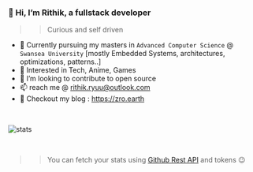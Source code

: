 
### 👋 Hi, I’m Rithik, a fullstack developer
>> Curious and self driven 
- 🌱 Currently pursuing my masters in `Advanced Computer Science` @ `Swansea University` [mostly Embedded Systems, architectures, optimizations, patterns..]
- 👀 Interested in Tech, Anime, Games
- 🚀 I’m looking to contribute to open source
- 📫 reach me @ rithik.ryuu@outlook.com
- 💭 Checkout my blog : https://zro.earth
<br />

![stats](sample.svg) 

<br />

>> You can fetch your stats using [Github Rest API](https://docs.github.com/en/rest?apiVersion=2022-11-28) and tokens 😉
